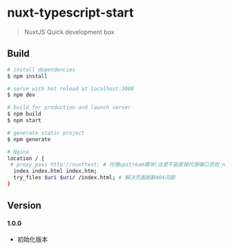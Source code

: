 # nuxt-typescript-start

> NuxtJS Quick development box

## Build

```bash
# install dependencies
$ npm install

# serve with hot reload at localhost:3000
$ npm dev

# build for production and launch server
$ npm build
$ npm start

# generate static project
$ npm generate

# Nginx
location / {
 # proxy_pass http://nuxttest; # 代理upstream模块(这里不能直接代理端口否则_nuxt文件目录无法找到)
  index index.html index.htm;
  try_files $uri $uri/ /index.html; # 解决页面刷新404问题
}
```

## Version

#### 1.0.0

-   初始化版本
